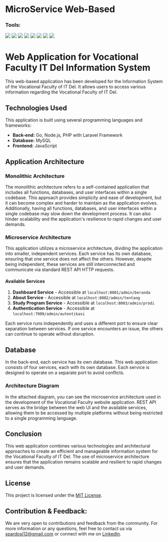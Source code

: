 # MicroService Web-Based

### <summary><strong>Tools:</strong></summary>
<p>
    <img src="https://img.shields.io/badge/Back-end-Go-blue?logo=go&logoColor=white" />
    <img src="https://img.shields.io/badge/Back-end-Node.js-green?logo=node.js&logoColor=white" />
    <img src="https://img.shields.io/badge/Back-end-PHP-orange?logo=php&logoColor=white" />
    <img src="https://img.shields.io/badge/Framework-Laravel-red?logo=laravel&logoColor=white" />
    <img src="https://img.shields.io/badge/Database-MySQL-blue?logo=mysql&logoColor=white" />
    <img src="https://img.shields.io/badge/Database-SQLyog-DB5C5C?logo=sqlyog&logoColor=white" />
    <img src="https://img.shields.io/badge/Frontend-JavaScript-yellow?logo=javascript&logoColor=white" />
    <img src="https://img.shields.io/badge/Editor-VS_Code-blue?logo=visualstudiocode&logoColor=white" />
</p>

# Web Application for Vocational Faculty IT Del Information System

This web-based application has been developed for the Information System of the Vocational Faculty of IT Del. It allows users to access various information regarding the Vocational Faculty of IT Del.

## Technologies Used

This application is built using several programming languages and frameworks:

- **Back-end:** Go, Node.js, PHP with Laravel Framework
- **Database:** MySQL
- **Frontend:** JavaScript

## Application Architecture

### Monolithic Architecture

The monolithic architecture refers to a self-contained application that includes all functions, databases, and user interfaces within a single codebase. This approach provides simplicity and ease of development, but it can become complex and harder to maintain as the application evolves. Additionally, having all functions, databases, and user interfaces within a single codebase may slow down the development process. It can also hinder scalability and the application's resilience to rapid changes and user demands.

### Microservice Architecture

This application utilizes a microservice architecture, dividing the application into smaller, independent services. Each service has its own database, ensuring that one service does not affect the others. However, despite being independent, these services are still interconnected and communicate via standard REST API HTTP requests.

#### Available Services

1. **Dashboard Service** - Accessible at `localhost:8001/admin/beranda`
2. **About Service** - Accessible at `localhost:8002/admin/tentang`
3. **Study Program Service** - Accessible at `localhost:8003/admin/prodi`
4. **Authentication Service** - Accessible at `localhost:7009/admin/autentikasi`

Each service runs independently and uses a different port to ensure clear separation between services. If one service encounters an issue, the others can continue to operate without disruption.

## Database

In the back-end, each service has its own database. This web application consists of four services, each with its own database. Each service is designed to operate on a separate port to avoid conflicts.

### Architecture Diagram

In the attached diagram, you can see the microservice architecture used in the development of the Vocational Faculty website application. REST API serves as the bridge between the web UI and the available services, allowing them to be accessed by multiple platforms without being restricted to a single programming language.

## Conclusion

This web application combines various technologies and architectural approaches to create an efficient and manageable information system for the Vocational Faculty of IT Del. The use of microservice architecture ensures that the application remains scalable and resilient to rapid changes and user demands.

## License

This project is licensed under the [MIT License](LICENSE).

## Contribution & Feedback:
We are very open to contributions and feedback from the community. For more information or any questions, feel free to contact us via [spardosi12@gmail.com](mailto:spardosi12@gmail.com) or connect with me on [LinkedIn](https://www.linkedin.com/in/sion-pardosi-961607254/).

